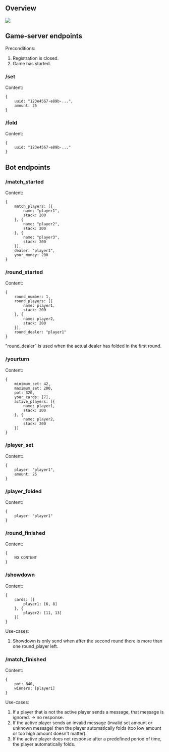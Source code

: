 ## Overview

![](https://github.com/Zuehlke/HouseOfCards/blob/master/screenshots/msgs_in_game_phase.png)

## Game-server endpoints

Preconditions:

1. Registration is closed.
2. Game has started.

### /set
Content:
```
{
    uuid: "123e4567-e89b-...",
    amount: 25
}
```

### /fold
Content:
```
{
    uuid: "123e4567-e89b-..."
}
```

## Bot endpoints

### /match_started
Content:
```
{
    match_players: [{
        name: "player1",
        stack: 200
    }, {
        name: "player2",
        stack: 200
    }, {
        name: "player3",
        stack: 200
    }],
    dealer: "player1",
    your_money: 200
}
```

### /round_started
Content:
```
{
    round_number: 1,
    round_players: [{
        name: player1,
        stack: 200
    }, {
        name: player2,
        stack: 200
    }],
    round_dealer: "player1"
}
```

"round_dealer" is used when the actual dealer has folded in the first round.

### /yourturn
Content:
```
{
    minimum_set: 42,
    maximum_set: 200,
    pot: 320,
    your_cards: [7],
    active_players: [{
        name: player1,
        stack: 200
    }, {
        name: player2,
        stack: 200
    }]
}
```

### /player_set
Content:
```
{
    player: "player1",
    amount: 25
}
```

### /player_folded
Content:
```
{
    player: "player1"
}
```

### /round_finished
Content:
```
{
    NO CONTENT
}
```

### /showdown
Content:
```
{
    cards: [{
        player1: [6, 8]
    }, {
        player2: [11, 13]
    }]
}
```

Use-cases:

1. Showdown is only send when after the second round there is more than one round_player left.

### /match_finished
Content:
```
{
    pot: 840,
    winners: [player1]
}
```

Use-cases:

1. If a player that is not the active player sends a message, that message is ignored. -> no response.
1. If the active player sends an invalid message (invalid set amount or unknown message) then the player automatically folds (too low amount or too high amount doesn't matter).
1. If the active player does not response after a predefined period of time, the player automatically folds.
